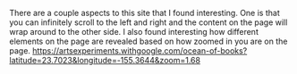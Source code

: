 There are a couple aspects to this site that I found interesting. One is that you can infinitely scroll to the left and right and the content on the page will wrap around to the other side. I also found interesting how different elements on the page are revealed based on how zoomed in you are on the page. https://artsexperiments.withgoogle.com/ocean-of-books?latitude=23.7023&longitude=-155.3644&zoom=1.68 
